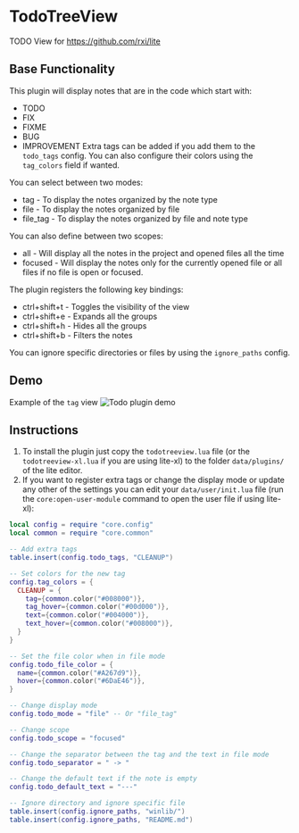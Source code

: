 # TodoTreeView

TODO View for https://github.com/rxi/lite


## Base Functionality

This plugin will display notes that are in the code which start with:
* TODO
* FIX
* FIXME
* BUG
* IMPROVEMENT
Extra tags can be added if you add them to the `todo_tags` config. You can also
configure their colors using the `tag_colors` field if wanted.

You can select between two modes:
* tag - To display the notes organized by the note type
* file - To display the notes organized by file
* file_tag - To display the notes organized by file and note type

You can also define between two scopes:
* all - Will display all the notes in the project and opened files all the time
* focused - Will display the notes only for the currently opened file or all files
if no file is open or focused.

The plugin registers the following key bindings:
* ctrl+shift+t - Toggles the visibility of the view
* ctrl+shift+e - Expands all the groups
* ctrl+shift+h - Hides all the groups
* ctrl+shift+b - Filters the notes

You can ignore specific directories or files by using the `ignore_paths` config.

## Demo

Example of the `tag` view
![Todo plugin demo](/lite-todo-view.png)


## Instructions

1. To install the plugin just copy the `todotreeview.lua` file (or the
`todotreeview-xl.lua` if you are using lite-xl) to the folder `data/plugins/`
of the lite editor.
2. If you want to register extra tags or change the display mode or update any
other of the settings you can edit your `data/user/init.lua` file (run the
`core:open-user-module` command to open the user file if using lite-xl):
```lua
local config = require "core.config"
local common = require "core.common"

-- Add extra tags
table.insert(config.todo_tags, "CLEANUP")

-- Set colors for the new tag
config.tag_colors = {
  CLEANUP = {
    tag={common.color("#008000")},
    tag_hover={common.color("#00d000")},
    text={common.color("#004000")},
    text_hover={common.color("#008000")},
  }
}

-- Set the file color when in file mode
config.todo_file_color = {
  name={common.color("#A267d9")},
  hover={common.color("#6DaE46")},
}

-- Change display mode
config.todo_mode = "file" -- Or "file_tag"

-- Change scope
config.todo_scope = "focused"

-- Change the separator between the tag and the text in file mode
config.todo_separator = " -> "

-- Change the default text if the note is empty
config.todo_default_text = "---"

-- Ignore directory and ignore specific file
table.insert(config.ignore_paths, "winlib/")
table.insert(config.ignore_paths, "README.md")
```

